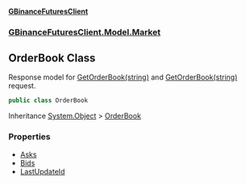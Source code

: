 #### [GBinanceFuturesClient](./index.md 'index')
### [GBinanceFuturesClient.Model.Market](./GBinanceFuturesClient-Model-Market.md 'GBinanceFuturesClient.Model.Market')
## OrderBook Class
Response model for [GetOrderBook(string)](./GBinanceFuturesClient-Market-GetOrderBook(string).md 'GBinanceFuturesClient.Market.GetOrderBook(string)') and [GetOrderBook(string)](./GBinanceFuturesClient-Market-GetOrderBook(string).md 'GBinanceFuturesClient.Market.GetOrderBook(string)') request.  
```csharp
public class OrderBook
```
Inheritance [System.Object](https://docs.microsoft.com/en-us/dotnet/api/System.Object 'System.Object') &gt; [OrderBook](./GBinanceFuturesClient-Model-Market-OrderBook.md 'GBinanceFuturesClient.Model.Market.OrderBook')  
### Properties
- [Asks](./GBinanceFuturesClient-Model-Market-OrderBook-Asks.md 'GBinanceFuturesClient.Model.Market.OrderBook.Asks')
- [Bids](./GBinanceFuturesClient-Model-Market-OrderBook-Bids.md 'GBinanceFuturesClient.Model.Market.OrderBook.Bids')
- [LastUpdateId](./GBinanceFuturesClient-Model-Market-OrderBook-LastUpdateId.md 'GBinanceFuturesClient.Model.Market.OrderBook.LastUpdateId')
